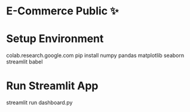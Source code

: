 # E-Commerce Public ✨

# Setup Environment
colab.research.google.com 
pip install numpy pandas matplotlib seaborn streamlit babel

# Run Streamlit App
streamlit run dashboard.py
